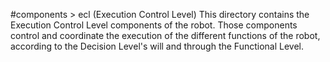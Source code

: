 #components > ecl (Execution Control Level)
This directory contains the Execution Control Level components of the robot.
Those components control and coordinate the execution of the different functions of the robot, according to the Decision Level's will and through the Functional Level.